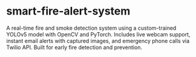 # smart-fire-alert-system
A real-time fire and smoke detection system using a custom-trained YOLOv5 model with OpenCV and PyTorch. Includes live webcam support, instant email alerts with captured images, and emergency phone calls via Twilio API. Built for early fire detection and prevention.
